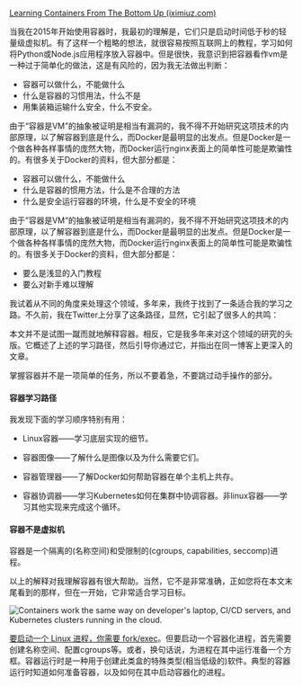 [Learning Containers From The Bottom Up (iximiuz.com)](https://iximiuz.com/en/posts/container-learning-path/)



当我在2015年开始使用容器时，我最初的理解是，它们只是启动时间低于秒的轻量级虚拟机。有了这样一个粗略的想法，就很容易按照互联网上的教程，学习如何将Python或Node.js应用程序放入容器中。但是很快，我意识到把容器看作vm是一种过于简单化的做法，这是有风险的，因为我无法做出判断：



- 容器可以做什么，不能做什么
- 什么是容器的习惯用法，什么不是
- 用集装箱运输什么安全，什么不安全。



由于“容器是VM”的抽象被证明是相当有漏洞的，我不得不开始研究这项技术的内部原理，以了解容器到底是什么，而Docker是最明显的出发点。但是Docker是一个做各种各样事情的庞然大物，而Docker运行nginx表面上的简单性可能是欺骗性的。有很多关于Docker的资料，但大部分都是：



- 容器可以做什么，不能做什么
- 什么是容器的惯用方法，什么是不合理的方法
- 什么是安全运行容器的环境，什么是不安全的环境



由于”容器是VM“的抽象被证明是相当有漏洞的，我不得不开始研究这项技术的内部原理，以了解容器到底是什么，而Docker是最明显的出发点。但是Docker是一个做各种各样事情的庞然大物，而Docker运行nginx表面上的简单性可能是欺骗性的。有很多关于Docker的资料，但大部分都是：



- 要么是浅显的入门教程
- 要么对新手难以理解



我试着从不同的角度来处理这个领域，多年来，我终于找到了一条适合我的学习之路。不久前，我在Twitter上分享了这条路径，显然，它引起了很多人的共鸣：



本文并不是试图一蹴而就地解释容器。相反，它是我多年来对这个领域的研究的头版。它概述了上述的学习路径，然后引导你通过它，并指出在同一博客上更深入的文章。



掌握容器并不是一项简单的任务，所以不要着急，不要跳过动手操作的部分。



#### 容器学习路径



我发现下面的学习顺序特别有用：



- Linux容器——学习底层实现的细节。

- 容器图像——了解什么是图像以及为什么需要它们。
- 容器管理器——了解Docker如何帮助容器在单个主机上共存。
- 容器协调器——学习Kubernetes如何在集群中协调容器。非linux容器——学习其他实现来完成这个循环。



#### 容器不是虚拟机



容器是一个隔离的(名称空间)和受限制的(cgroups, capabilities, seccomp)进程。



以上的解释对我理解容器有很大帮助。当然，它不是非常准确，正如您将在本文末尾看到的那样，但在一开始，它非常适合学习目标。



![Containers work the same way on developer's laptop, CI/CD servers, and Kubernetes clusters running in the cloud.](https://iximiuz.com/container-learning-path/container-2000-opt.png)



[要启动一个 Linux 进程，你需要 fork/exec](https://iximiuz.com/en/posts/how-to-on-processes/)。但要启动一个容器化进程，首先需要创建名称空间、配置cgroups等。或者，换句话说，为进程在其中运行准备一个方框。容器运行时是一种用于创建此类盒的特殊类型(相当低级的)软件。典型的容器运行时知道如何准备容器，以及如何在其中启动容器化的进程。





